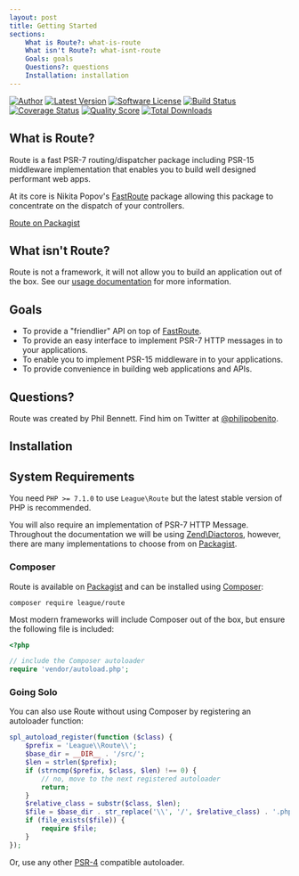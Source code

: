 ```yaml
---
layout: post
title: Getting Started
sections:
    What is Route?: what-is-route
    What isn't Route?: what-isnt-route
    Goals: goals
    Questions?: questions
    Installation: installation
---
```

[![Author](http://img.shields.io/badge/author-@philipobenito-blue.svg?style=flat-square)](https://twitter.com/philipobenito)
[![Latest Version](https://img.shields.io/github/release/thephpleague/route.svg?style=flat-square)](https://github.com/thephpleague/route/releases)
[![Software License](https://img.shields.io/badge/license-MIT-brightgreen.svg?style=flat-square)](https://github.com/thephpleague/route/blob/master/LICENSE.md)
[![Build Status](https://img.shields.io/travis/thephpleague/route/master.svg?style=flat-square)](https://travis-ci.org/thephpleague/route)
[![Coverage Status](https://img.shields.io/scrutinizer/coverage/g/thephpleague/route.svg?style=flat-square)](https://scrutinizer-ci.com/g/thephpleague/route/code-structure)
[![Quality Score](https://img.shields.io/scrutinizer/g/thephpleague/route.svg?style=flat-square)](https://scrutinizer-ci.com/g/thephpleague/route)
[![Total Downloads](https://img.shields.io/packagist/dt/league/route.svg?style=flat-square)](https://packagist.org/packages/league/route)

## What is Route?

Route is a fast PSR-7 routing/dispatcher package including PSR-15 middleware implementation that enables you to build well designed performant web apps.

At its core is Nikita Popov's [FastRoute](https://github.com/nikic/FastRoute) package allowing this package to concentrate on the dispatch of your controllers.

[Route on Packagist](https://packagist.org/packages/league/route)

## What isn't Route?

Route is not a framework, it will not allow you to build an application out of the box. See our [usage documentation](/unstable/usage) for more information.

## Goals

- To provide a "friendlier" API on top of [FastRoute](https://github.com/nikic/FastRoute).
- To provide an easy interface to implement PSR-7 HTTP messages in to your applications.
- To enable you to implement PSR-15 middleware in to your applications.
- To provide convenience in building web applications and APIs.

## Questions?

Route was created by Phil Bennett. Find him on Twitter at [@philipobenito](https://twitter.com/philipobenito).

## Installation

## System Requirements

You need `PHP >= 7.1.0` to use `League\Route` but the latest stable version of PHP is recommended.

You will also require an implementation of PSR-7 HTTP Message. Throughout the documentation we will be using [Zend\Diactoros](https://github.com/zendframework/zend-diactoros), however, there are many implementations to choose from on [Packagist](https://packagist.org/providers/psr/http-message-implementation).

### Composer

Route is available on [Packagist](https://packagist.org/packages/league/route) and can be installed using [Composer](https://getcomposer.org/):

~~~
composer require league/route
~~~

Most modern frameworks will include Composer out of the box, but ensure the following file is included:

~~~php
<?php

// include the Composer autoloader
require 'vendor/autoload.php';
~~~

### Going Solo

You can also use Route without using Composer by registering an autoloader function:

~~~php
spl_autoload_register(function ($class) {
    $prefix = 'League\\Route\\';
    $base_dir = __DIR__ . '/src/';
    $len = strlen($prefix);
    if (strncmp($prefix, $class, $len) !== 0) {
        // no, move to the next registered autoloader
        return;
    }
    $relative_class = substr($class, $len);
    $file = $base_dir . str_replace('\\', '/', $relative_class) . '.php';
    if (file_exists($file)) {
        require $file;
    }
});
~~~

Or, use any other [PSR-4](http://www.php-fig.org/psr/psr-4/) compatible autoloader.

